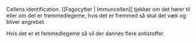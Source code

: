 Cellens identification.
[[Fagocytter | Immuncellen]] tjekker om det hører til eller om det er fremmedlegeme, hvis det er fremmed så skal det væk og bliver angrebet.

Hvis det er et femmedlegeme så vil der dannes flere antistoffer.
